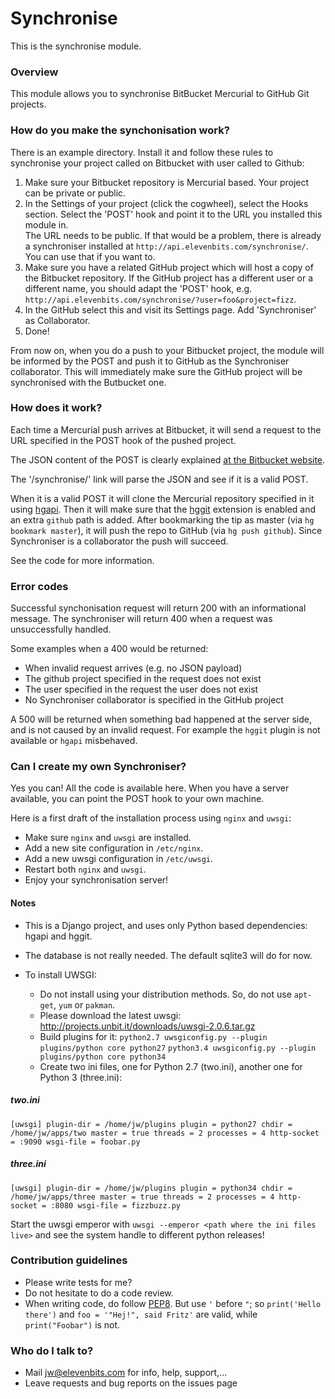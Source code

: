 # Synchronise #

This is the synchronise module.

### Overview ###

This module allows you to synchronise BitBucket Mercurial to GitHub Git 
projects.

### How do you make the synchonisation work? ###

There is an example directory.  Install it and follow these rules to 
synchronise your project called <project> on Bitbucket with user called 
<user> to Github:

1. Make sure your Bitbucket repository is Mercurial based. Your project 
   can be private or public.
2. In the Settings of your project (click the cogwheel), select the 
   Hooks section.  Select the 'POST' hook and point it to the URL you 
   installed this module in.  
   The URL needs to be public.  If that would be a problem, there is already 
   a synchroniser installed at 
   `http://api.elevenbits.com/synchronise/`.  You can use that
   if you want to.
3. Make sure you have a related GitHub project which will host a copy of the 
   Bitbucket repository.  If the GitHub project has a different user or a
   different name, you should adapt the 'POST' hook, e.g. 
   `http://api.elevenbits.com/synchronise/?user=foo&project=fizz`.
4. In the GitHub select this <project> and visit its Settings page.
   Add 'Synchroniser' as Collaborator.
5. Done!

From now on, when you do a push to your Bitbucket project, the module will 
be informed by the POST and push it to GitHub as the Synchroniser collaborator.
This will immediately make sure the GitHub project will be synchronised with
the Butbucket one.

### How does it work? ###

Each time a Mercurial push arrives at Bitbucket, it will send a request
to the URL specified in the POST hook of the pushed project.

The JSON content of the POST is clearly explained
[at the Bitbucket website](https://confluence.atlassian.com/display/BITBUCKET/POST+hook+management).

The '/synchronise/' link will parse the JSON and see if it is a valid POST.

When it is a valid POST it will clone the Mercurial repository specified in 
it using [hgapi](https://bitbucket.org/haard/hgapi). Then it will make
sure that the [hggit](https://bitbucket.org/durin42/hg-git) extension is 
enabled and an extra `github` path is added. After bookmarking the tip 
as master (via `hg bookmark master`), it will push the repo to GitHub (via
`hg push github`). Since Synchroniser is a collaborator the push will succeed.

See the code for more information.

### Error codes ###

Successful synchonisation request will return 200 with an informational
message.  The synchroniser will return 400 when a request was unsuccessfully
handled.

Some examples when a 400 would be returned:

 - When invalid request arrives (e.g. no JSON payload)
 - The github project specified in the request does not exist
 - The user specified in the request the user does not exist
 - No Synchroniser collaborator is specified in the GitHub project

A 500 will be returned when something bad happened at the server side, and
is not caused by an invalid request.  For example the `hggit` plugin is not
available or `hgapi` misbehaved.

### Can I create my own Synchroniser? ###

Yes you can! All the code is available here. When you have a server 
available, you can point the POST hook to your own machine.

Here is a first draft of the installation process using `nginx` and `uwsgi`:

* Make sure `nginx` and `uwsgi` are installed.
* Add a new site configuration in `/etc/nginx`.
* Add a new uwsgi configuration in `/etc/uwsgi`.
* Restart both `nginx` and `uwsgi`.
* Enjoy your synchronisation server!

#### Notes ####

* This is a Django project, and uses only Python based dependencies: hgapi
  and hggit.
* The database is not really needed.  The default sqlite3 will do for now.
* To install UWSGI:

   - Do not install using your distribution methods. So, do not use `apt-get`,
     `yum` or `pakman`.
   - Please download the latest uwsgi: http://projects.unbit.it/downloads/uwsgi-2.0.6.tar.gz
   - Build plugins for it:
     `python2.7 uwsgiconfig.py --plugin plugins/python core python27`
     `python3.4 uwsgiconfig.py --plugin plugins/python core python34`
   - Create two ini files, one for Python 2.7 (two.ini), another one for Python
     3 (three.ini):

##### two.ini #####  

`
[uwsgi]
plugin-dir = /home/jw/plugins
plugin = python27
chdir = /home/jw/apps/two
master = true
threads = 2
processes = 4
http-socket = :9090
wsgi-file = foobar.py
`

##### three.ini #####

`
[uwsgi]
plugin-dir = /home/jw/plugins
plugin = python34
chdir = /home/jw/apps/three
master = true
threads = 2
processes = 4
http-socket = :8080
wsgi-file = fizzbuzz.py
`

Start the uwsgi emperor with `uwsgi --emperor <path where the ini files live>`
and see the system handle to different python releases!

### Contribution guidelines ###

* Please write tests for me?
* Do not hesitate to do a code review.
* When writing code, do follow [PEP8](http://legacy.python.org/dev/peps/pep-0008/).
  But use `'` before `"`; so `print('Hello there')` and 
  `foo = '"Hej!", said Fritz'` are valid, while `print("Foobar")` is not. 

### Who do I talk to? ###

* Mail jw@elevenbits.com for info, help, support,...
* Leave requests and bug reports on the issues page
